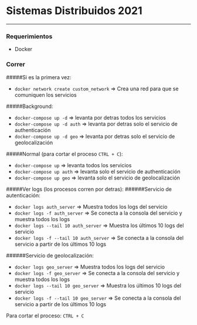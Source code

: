 # Sistemas Distribuidos 2021
- - -
### Requerimientos
* Docker
### Correr
#####Si es la primera vez:
* `docker network create custom_network` => Crea una red para que se comuniquen los servicios

#####Background:
* `docker-compose up -d` => levanta por detras todos los servicios
* `docker-compose up -d auth` => levanta por detras solo el servicio de authenticación
* `docker-compose up -d geo` => levanta por detras solo el servicio de geolocalización

#####Normal (para cortar el proceso `CTRL + C`):
* `docker-compose up` => levanta todos los servicios
* `docker-compose up auth` => levanta solo el servicio de authenticación
* `docker-compose up geo` => levanta solo el servicio de geolocalización

#####Ver logs (los procesos corren por detras):
######Servicio de autenticación:
* `docker logs auth_server` => Muestra todos los logs del servicio
* `docker logs -f auth_server` => Se conecta a la consola del servicio y muestra todos los logs
* `docker logs --tail 10 auth_server` => Muestra los últimos 10 logs del servicio
* `docker logs -f --tail 10 auth_server` => Se conecta a la consola del servicio a partir de los últimos 10 logs

######Servicio de geolocalización:
* `docker logs geo_server` => Muestra todos los logs del servicio
* `docker logs -f geo_server` => Se conecta a la consola del servicio y muestra todos los logs
* `docker logs --tail 10 geo_server` => Muestra los últimos 10 logs del servicio
* `docker logs -f --tail 10 geo_server` => Se conecta a la consola del servicio a partir de los últimos 10 logs

Para cortar el proceso: `CTRL + C`
